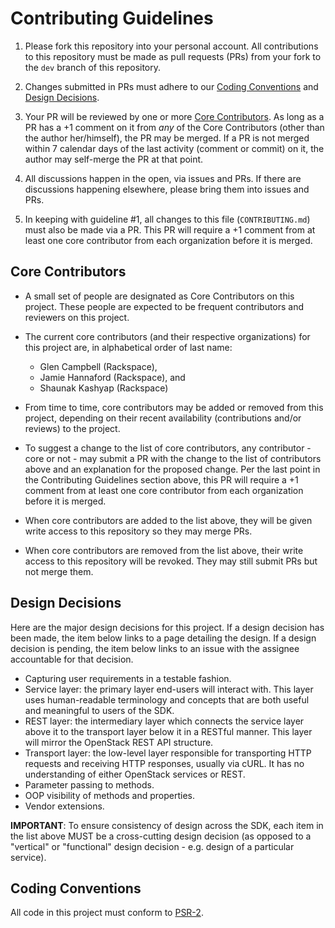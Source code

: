 # Contributing Guidelines

1. Please fork this repository into your personal account. All contributions to this repository must be made as pull requests (PRs) from your fork to the `dev` branch of this repository.

1. Changes submitted in PRs must adhere to our [Coding Conventions](#coding-conventions) and [Design Decisions](#design-decisions).

1. Your PR will be reviewed by one or more [Core Contributors](#core-contributors). As long as a PR has a +1 comment on it from *any* of the Core Contributors (other than the author her/himself), the PR may be merged. If a PR is not merged within 7 calendar days of the last activity (comment or commit) on it, the author may self-merge the PR at that point.

1. All discussions happen in the open, via issues and PRs. If there are discussions happening elsewhere, please bring them into issues and PRs.

1. In keeping with guideline #1, all changes to this file (`CONTRIBUTING.md`) must also be made via a PR. This PR will require a +1 comment from at least one core contributor from each organization before it is merged.

## Core Contributors

* A small set of people are designated as Core Contributors on this project. These people are expected to be frequent contributors and reviewers on this project.

* The current core contributors (and their respective organizations) for this project are, in alphabetical order of last name:
   * Glen Campbell (Rackspace), 
   * Jamie Hannaford (Rackspace), and 
   * Shaunak Kashyap (Rackspace)

* From time to time, core contributors may be added or removed from this project, depending on their recent availability (contributions and/or reviews) to the project.

* To suggest a change to the list of core contributors, any contributor - core or not - may submit a PR with the change to the list of contributors above and an explanation for the proposed change. Per the last point in the Contributing Guidelines section above, this PR will require a +1 comment from at least one core contributor from each organization before it is merged.

* When core contributors are added to the list above, they will be given write access to this repository so they may merge PRs.

* When core contributors are removed from the list above, their write access to this repository will be revoked. They may still submit PRs but not merge them.

## Design Decisions

Here are the major design decisions for this project. If a design decision has been made, the item below links to a page detailing the design. If a design decision is pending, the item below links to an issue with the assignee accountable for that decision.

* Capturing user requirements in a testable fashion.
* Service layer: the primary layer end-users will interact with. This layer uses human-readable terminology and concepts that are both useful and meaningful to users of the SDK.
* REST layer: the intermediary layer which connects the service layer above it to the transport layer below it in a RESTful manner. This layer will mirror the OpenStack REST API structure.
* Transport layer: the low-level layer responsible for transporting HTTP requests and receiving HTTP responses, usually via cURL. It has no understanding of either OpenStack services or REST.
* Parameter passing to methods.
* OOP visibility of methods and properties.
* Vendor extensions.

**IMPORTANT**: To ensure consistency of design across the SDK, each item in the list above MUST be a cross-cutting design decision (as opposed to a "vertical" or "functional" design decision - e.g. design of a particular service).

## Coding Conventions

All code in this project must conform to [PSR-2](http://www.php-fig.org/psr/psr-2/).

